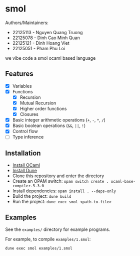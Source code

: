 # smol

Authors/Maintainers:
- 22125113 - Nguyen Quang Truong
- 22125078 - Dinh Cao Minh Quan
- 22125121 - Dinh Hoang Viet
- 22125051 - Pham Phu Loi

we vibe code a smol ocaml based language

## Features

- [x] Variables
- [x] Functions
    - [x] Recursion
    - [x] Mutual Recursion
    - [x] Higher order functions
    - [x] Closures
- [x] Basic integer arithmetic operations (`+`, `-`, `*`, `/`)
- [x] Basic boolean operations (`&&`, `||`, `!`)
- [x] Control flow
- [ ] Type inference

## Installation

- [Install OCaml](https://ocaml.org/docs/install.html)
- [Install Dune](https://dune.build/)
- Clone this repository and enter the directory
- Create an OPAM switch: `opam switch create . ocaml-base-compiler.5.3.0`
- Install dependencies: `opam install . --deps-only`
- Build the project: `dune build`
- Run the project: `dune exec smol <path-to-file>`

## Examples

See the `examples/` directory for example programs.

For example, to compile `examples/1.smol`:

```sh
dune exec smol examples/1.smol
```
